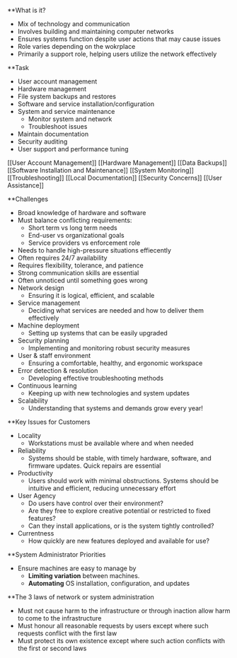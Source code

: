 **What is it?
- Mix of technology and communication
- Involves building and maintaining computer networks
- Ensures systems function despite user actions that may cause issues
- Role varies depending on the wokrplace
- Primarily a support role, helping users utilize the network effectively 

**Task
- User account management
- Hardware management
- File system backups and restores
- Software and service installation/configuration
- System and service maintenance
	- Monitor system and network
	- Troubleshoot issues
- Maintain documentation
- Security auditing
- User support and performance tuning

[[User Account Management]]
[[Hardware Management]]
[[Data Backups]]
[[Software Installation and Maintenance]]
[[System Monitoring]]
[[Troubleshooting]]
[[Local Documentation]]
[[Security Concerns]]
[[User Assistance]]

**Challenges
- Broad knowledge of hardware and software
- Must balance conflicting requirements:
	- Short term vs long term needs
	- End-user vs organizational goals
	- Service providers vs enforcement role
- Needs to handle high-pressure situations effiecently
- Often requires 24/7 availability
- Requires flexibility, tolerance, and patience
- Strong communication skills are essential
- Often unnoticed until something goes wrong
- Network design 
	- Ensuring it is logical, efficient, and scalable
- Service management
	- Deciding what services are needed and how to deliver them effectively
- Machine deployment
	- Setting up systems that can be easily upgraded
- Security planning 
	- Implementing and monitoring robust security measures
- User & staff environment
	- Ensuring a comfortable, healthy, and ergonomic workspace
- Error detection & resolution
	- Developing effective troubleshooting methods
- Continuous learning
	- Keeping up with new technologies and system updates
- Scalability
	- Understanding that systems and demands grow every year!

**Key Issues for Customers
- Locality
	- Workstations must be available where and when needed
- Reliability 
	- Systems should be stable, with timely hardware, software, and firmware updates. Quick repairs are essential
- Productivity
	- Users should work with minimal obstructions. Systems should be intuitive and efficient, reducing unnecessary effort
- User Agency
    - Do users have control over their environment?
    - Are they free to explore creative potential or restricted to fixed features?
    - Can they install applications, or is the system tightly controlled?
- Currentness
    - How quickly are new features deployed and available for use?

**System Administrator Priorities
- Ensure machines are easy to manage by
    - **Limiting variation** between machines.
    - **Automating** OS installation, configuration, and updates

**The 3 laws of network or system administration
- Must not cause harm to the infrastructure or through inaction allow harm to come to the infrastructure
- Must honour all reasonable requests by users except where such requests conflict with the first law
- Must protect its own existence except where such action conflicts with the first or second laws
